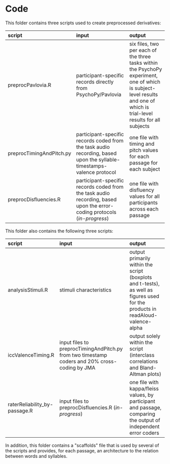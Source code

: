 # Code

This folder contains three scripts used to create preprocessed derivatives:

| script | input | output |
|:-- | :-- | :-- |
| preprocPavlovia.R | participant-specific records directly from PsychoPy/Pavlovia | six files, two per each of the three tasks within the PsychoPy experiment, one of which is subject-level results and one of which is trial-level results for all subjects |
| preprocTimingAndPitch.py | participant-specific records coded from the task audio recording, based upon the syllable-timestamps-valence protocol | one file with timing and pitch values for each passage for each subject |
| preprocDisfluencies.R | participant-specific records coded from the task audio recording, based upon the error-coding protocols (_in-progress_) | one file with disfluency values for all participants across each passage |

This folder also contains the following three scripts:

| script | input | output |
|:-- | :-- | :-- |
| analysisStimuli.R | stimuli characteristics | output primarily within the script (boxplots and t-tests), as well as figures used for the products in readAloud-valence-alpha |
| iccValenceTiming.R | input files to preprocTimingAndPitch.py from two timestamp coders and 20% cross-coding by JMA | output solely within the script (interclass correlations and Bland-Altman plots) |
| raterReliability_by-passage.R | input files to preprocDisfluencies.R (_in-progress_) | one file with kappa/fleiss values, by participant and passage, comparing the output of independent error coders |

In addition, this folder contains a "scaffolds" file that is used by several of the scripts and provides, for each passage, an architecture to the relation between words and syllables.

